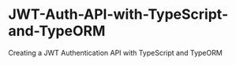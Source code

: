 # JWT-Auth-API-with-TypeScript-and-TypeORM
Creating a JWT Authentication API with TypeScript and TypeORM

